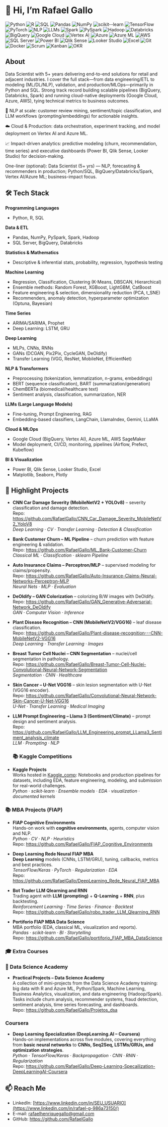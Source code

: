 # 👋 Hi, I’m Rafael Gallo

![Python](https://img.shields.io/badge/-Python-3776AB?style=for-the-badge&logo=python&logoColor=white)
![R](https://img.shields.io/badge/-R-276DC3?style=for-the-badge&logo=r&logoColor=white)
![SQL](https://img.shields.io/badge/-SQL-336791?style=for-the-badge&logo=postgresql&logoColor=white)
![Pandas](https://img.shields.io/badge/-Pandas-150458?style=for-the-badge&logo=pandas&logoColor=white)
![NumPy](https://img.shields.io/badge/-NumPy-013243?style=for-the-badge&logo=numpy&logoColor=white)
![scikit--learn](https://img.shields.io/badge/-scikit--learn-F7931E?style=for-the-badge&logo=scikitlearn&logoColor=white)
![TensorFlow](https://img.shields.io/badge/-TensorFlow-FF6F00?style=for-the-badge&logo=tensorflow&logoColor=white)
![PyTorch](https://img.shields.io/badge/-PyTorch-EE4C2C?style=for-the-badge&logo=pytorch&logoColor=white)
![NLP](https://img.shields.io/badge/-NLP-8A2BE2?style=for-the-badge)
![LLMs](https://img.shields.io/badge/-LLMs-6A5ACD?style=for-the-badge)
![Spark](https://img.shields.io/badge/-Apache%20Spark-E25A1C?style=for-the-badge&logo=apachespark&logoColor=white)
![PySpark](https://img.shields.io/badge/-PySpark-E25A1C?style=for-the-badge&logo=apachespark&logoColor=white)
![Hadoop](https://img.shields.io/badge/-Hadoop-FF9900?style=for-the-badge&logo=apachehadoop&logoColor=white)
![Databricks](https://img.shields.io/badge/-Databricks-FF3621?style=for-the-badge&logo=databricks&logoColor=white)
![BigQuery](https://img.shields.io/badge/-BigQuery-4285F4?style=for-the-badge&logo=googlebigquery&logoColor=white)
![Google Cloud](https://img.shields.io/badge/-Google%20Cloud-4285F4?style=for-the-badge&logo=googlecloud&logoColor=white)
![Vertex AI](https://img.shields.io/badge/-Vertex%20AI-4285F4?style=for-the-badge&logo=googlecloud&logoColor=white)
![Azure](https://img.shields.io/badge/-Azure-0078D4?style=for-the-badge&logo=microsoftazure&logoColor=white)
![Azure ML](https://img.shields.io/badge/-Azure%20ML-0078D4?style=for-the-badge&logo=microsoftazure&logoColor=white)
![AWS](https://img.shields.io/badge/-AWS-232F3E?style=for-the-badge&logo=amazonaws&logoColor=white)
![SQL Server](https://img.shields.io/badge/-SQL%20Server-CC2927?style=for-the-badge&logo=microsoftsqlserver&logoColor=white)
![Power BI](https://img.shields.io/badge/-Power%20BI-F2C811?style=for-the-badge&logo=powerbi&logoColor=black)
![Qlik Sense](https://img.shields.io/badge/-Qlik%20Sense-1CA64F?style=for-the-badge&logo=qlik&logoColor=white)
![Looker Studio](https://img.shields.io/badge/-Looker%20Studio-1A73E8?style=for-the-badge&logo=looker&logoColor=white)
![Excel](https://img.shields.io/badge/-Excel-217346?style=for-the-badge&logo=microsoftexcel&logoColor=white)
![Git](https://img.shields.io/badge/-Git-F05032?style=for-the-badge&logo=git&logoColor=white)
![Docker](https://img.shields.io/badge/-Docker-2496ED?style=for-the-badge&logo=docker&logoColor=white)
![Scrum](https://img.shields.io/badge/-Scrum-0FA958?style=for-the-badge&logo=scrumalliance&logoColor=white)
![Kanban](https://img.shields.io/badge/-Kanban-00A4EF?style=for-the-badge)
![OKR](https://img.shields.io/badge/-OKR-8B5CF6?style=for-the-badge)

## About

Data Scientist with 5+ years delivering end-to-end solutions for retail and adjacent industries. I cover the full stack—from data engineering/ETL to modeling (ML/DL/NLP), validation, and production/MLOps—primarily in Python and SQL. Strong track record building scalable pipelines (BigQuery, Databricks, Spark) and running cloud-native deployments (Google Cloud, Azure, AWS), tying technical metrics to business outcomes.

🔎 NLP at scale: customer review mining, sentiment/topic classification, and LLM workflows (prompting/embeddings) for actionable insights.

☁️ Cloud & Production: data orchestration, experiment tracking, and model deployment on Vertex AI and Azure ML.

📈 Impact-driven analytics: predictive modeling (churn, recommendation, time series) and executive dashboards (Power BI, Qlik Sense, Looker Studio) for decision-making.

One-liner (optional): Data Scientist (5+ yrs) — NLP, forecasting & recommenders in production; Python/SQL, BigQuery/Databricks/Spark, Vertex AI/Azure ML; business-impact focus.

## 🛠️ Tech Stack 

**Programming Languages**

* Python, R, SQL

**Data & ETL**

* Pandas, NumPy, PySpark, Spark, Hadoop
* SQL Server, BigQuery, Databricks

**Statistics & Mathematics**

* Descriptive & inferential stats, probability, regression, hypothesis testing

**Machine Learning**

* Regression, Classification, Clustering (K-Means, DBSCAN, Hierarchical)
* Ensemble methods: Random Forest, XGBoost, LightGBM, CatBoost
* Feature engineering & selection, dimensionality reduction (PCA, t_SNE)
* Recommenders, anomaly detection, hyperparameter optimization (Optuna, Bayesian)

**Time Series**

* ARIMA/SARIMA, Prophet
* Deep Learning: LSTM, GRU

**Deep Learning**

* MLPs, CNNs, RNNs
* GANs (DCGAN, Pix2Pix, CycleGAN, DeOldify)
* Transfer Learning (VGG, ResNet, MobileNet, EfficientNet)

**NLP & Transformers**

* Preprocessing (tokenization, lemmatization, n-grams, embeddings)
* BERT (sequence classification), BART (summarization/generation)
* ChemBERTa (biomedical/healthcare text)
* Sentiment analysis, classification, summarization, NER

**LLMs (Large Language Models)**

* Fine-tuning, Prompt Engineering, RAG
* Embedding-based classifiers, LangChain, LlamaIndex, Gemini, LLaMA

**Cloud & MLOps**

* Google Cloud (BigQuery, Vertex AI), Azure ML, AWS SageMaker
* Model deployment, CI/CD, monitoring, pipelines (Airflow, Prefect, Kubeflow)

**BI & Visualization**

* Power BI, Qlik Sense, Looker Studio, Excel
* Matplotlib, Seaborn, Plotly

## 🚀 Highlight Projects

- **CNN Car Damage Severity (MobileNetV2 + YOLOv8)** – severity classification and damage detection.  
  Repo: https://github.com/RafaelGallo/CNN_Car_Damage_Severity_MobileNetV2_YoloV8  
  _Deep Learning · CV · Transfer Learning · Detection & Classification_

- **Bank Customer Churn – ML Pipeline** – churn prediction with feature engineering & validation.  
  Repo: https://github.com/RafaelGallo/ML_Bank-Customer-Churn  
  _Classical ML · Classification · sklearn Pipeline_

- **Auto Insurance Claims – Perceptron/MLP** – supervised modeling for claims/propensity.  
  Repo: https://github.com/RafaelGallo/Auto-Insurance-Claims-Neural-Networks-Perceptron-MLP  
  _Neural Nets · MLP · Evaluation_

- **DeOldify – GAN Colorization** – colorizing B/W images with DeOldify.  
  Repo: https://github.com/RafaelGallo/GAN_Generative-Adversarial-Network_DeOldify  
  _GAN · Computer Vision · Inference_

- **Plant Disease Recognition – CNN (MobileNetV2/VGG16)** – leaf disease classification.  
  Repo: https://github.com/RafaelGallo/Plant-disease-recognition---CNN-MobileNetV2-VGG16  
  _Deep Learning · Transfer Learning · Images_

- **Breast Tumor Cell Nuclei – CNN Segmentation** – nuclei/cell segmentation in pathology.  
  Repo: https://github.com/RafaelGallo/Breast-Tumor-Cell-Nuclei-Convolutional-Neural-Network-Segmentation  
  _Segmentation · CNN · Healthcare_

- **Skin Cancer – U-Net VGG16** – skin lesion segmentation with U-Net (VGG16 encoder).  
  Repo: https://github.com/RafaelGallo/Convolutional-Neural-Network-Skin-Cancer-U-Net-VGG16  
  _U-Net · Transfer Learning · Medical Imaging_

- **LLM Prompt Engineering – Llama 3 (Sentiment/Climate)** – prompt design and sentiment analysis.  
  Repo: https://github.com/RafaelGallo/LLM_Engineering_prompt_LLama3_Sentiment_analysis_climate  
  _LLM · Prompting · NLP_

  ### 📚 Kaggle Competitions

- **Kaggle Projects**  
  Works hosted in [Kaggle_comp](https://github.com/RafaelGallo/Kaggle_comp/tree/main): Notebooks and production pipelines for datasets, including EDA, feature engineering, modeling, and submission for real-world challenges.  
  _Python · scikit-learn · Ensemble models · EDA · visualization · documented kernels_

### 📚 MBA Projects (FIAP)

- **FIAP Cognitive Environments**  
  Hands-on work with **cognitive environments**, agents, computer vision and NLP.  
  _Python · CV · NLP · Heuristics_  
  Repo: https://github.com/RafaelGallo/FIAP_Cognitive_Environments

- **Deep Learning Rede Neural FIAP MBA**  
  **Deep Learning** models (CNNs, LSTM/GRU), tuning, callbacks, metrics and best practices.  
  _TensorFlow/Keras · PyTorch · Regularization · EDA_  
  Repo: https://github.com/RafaelGallo/DeepLearning_Rede_Neural_FIAP_MBA

- **Bot Trader LLM Qlearning and RNN**  
  Trading agent with **LLM (prompting)** + **Q-Learning** + **RNN**, plus backtesting.  
  _Reinforcement Learning · Time Series · Finance · Backtest_  
  Repo: https://github.com/RafaelGallo/robo_trader_LLM_Qlearning_RNN

- **Portiforio FIAP MBA Data Science**  
  MBA portfolio (EDA, classical ML, visualization and reports).  
  _Pandas · scikit-learn · BI · Storytelling_  
  Repo: https://github.com/RafaelGallo/portiforio_FIAP_MBA_DataScience

### 🎓 Extra Courses

### 🏫 Data Science Academy 

- **Practical Projects – Data Science Academy**  
  A collection of mini-projects from the Data Science Academy training: big data with R and Azure ML, Python/Spark, Machine Learning, Business Analytics, visualization, and data engineering (Hadoop/Spark).  
  Tasks include churn analysis, recommender systems, fraud detection, sentiment analysis, time series forecasting, and dashboards.  
  Repo: https://github.com/RafaelGallo/Projetos_dsa

### Coursera

- **Deep Learning Specialization (DeepLearning.AI – Coursera)**  
  Hands-on implementations across five modules, covering everything from **basic neural networks** to **CNNs, Seq2Seq, LSTMs/GRUs, and optimization strategies**.  
  _Python · TensorFlow/Keras · Backpropagation · CNN · RNN · Regularization_  
  Repo: https://github.com/RafaelGallo/Deep-Learning-Specailization-DeepLearningAI-Coursera


## 📫 Reach Me

- LinkedIn: [https://www.linkedin.com/in/SEU_USUARIO](https://www.linkedin.com/in/rafael-g-986a73150/)  
- E-mail: rafaelhenriquegallo@gmail.com
- GitHub: https://github.com/RafaelGallo
